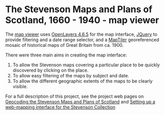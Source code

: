 The Stevenson Maps and Plans of Scotland, 1660 - 1940 - map viewer
===================================================================

The <a href="https://maps.nls.uk/projects/stevenson/index.html">map viewer</a> uses <a href="http://openlayers.org">OpenLayers 4.6.5</a> for the map interface, <a href="http://jqueryui.com/">JQuery</a> to provide filtering and a date range selector, and a <a href="https://www.maptiler.com/desktop/">MapTiler</a> georeferenced mosaic of historical maps of Great Britain from ca. 1900. 

<p>There were three main aims in creating the map interface:</p>

<ol>
<li> To allow the Stevenson maps covering a particular place to be quickly discovered by clicking on the place. </li>
<li> To allow easy filtering of the maps by subject and date. </li>
<li> To allow the different geographic extents of the maps to be clearly visible. </li> 
</ol>

<p>For a full description of this project, see the project web pages on <a href="https://maps.nls.uk/projects/stevenson/geocoding.html">Geocoding the Stevenson Maps and Plans of Scotland</a>  and <a href="https://maps.nls.uk/projects/stevenson/web-mapping.html">Setting up a web-mapping interface for the Stevenson Collection</a><p>
